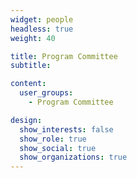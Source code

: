 ```yaml
---
widget: people
headless: true
weight: 40

title: Program Committee
subtitle:

content:
  user_groups:
    - Program Committee

design:
  show_interests: false
  show_role: true
  show_social: true
  show_organizations: true
---
```

